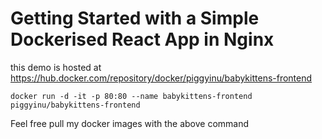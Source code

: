 # Getting Started with a Simple Dockerised React App in Nginx

this demo is hosted at https://hub.docker.com/repository/docker/piggyinu/babykittens-frontend

```
docker run -d -it -p 80:80 --name babykittens-frontend piggyinu/babykittens-frontend
```

Feel free pull my docker images with the above command